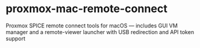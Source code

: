# proxmox-mac-remote-connect
Proxmox SPICE remote connect tools for macOS — includes GUI VM manager and a remote-viewer launcher with USB redirection and API token support
